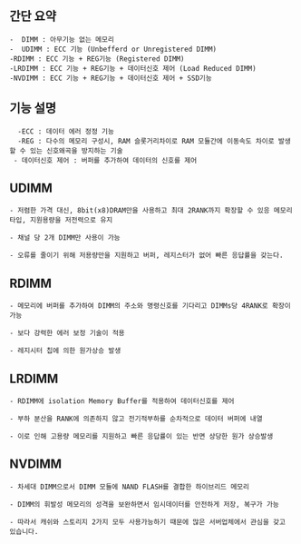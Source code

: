 
## 간단 요약 
	-  DIMM : 아무기능 없는 메모리
	-  UDIMM : ECC 기능 (Unbefferd or Unregistered DIMM)
	-RDIMM : ECC 기능 + REG기능 (Registered DIMM)
	-LRDIMM : ECC 기능 + REG기능 + 데이터신호 제어 (Load Reduced DIMM)
	-NVDIMM : ECC 기능 + REG기능 + 데이터신호 제어 + SSD기능

## 기능 설명
	  -ECC : 데이터 에러 정정 기능
	  -REG : 다수의 메모리 구성시, RAM 슬롯거리차이로 RAM 모듈간에 이동속도 차이로 발생              할 수 있는 신호왜곡을 방지하는 기술
	 - 데이터신호 제어 : 버퍼를 추가하여 데이터의 신호를 제어


## UDIMM

	- 저렴한 가격 대신, 8bit(x8)DRAM만을 사용하고 최대 2RANK까지 확장할 수 있응 메모리 타입, 지원용량을 저전력으로 유지
	
	- 채널 당 2개 DIMM만 사용이 가능

	- 오류를 줄이기 위해 저용량만을 지원하고 버퍼, 레지스터가 없어 빠른 응답률을 갖는다.

## RDIMM

	- 메모리에 버퍼를 추가하여 DIMM의 주소와 명령신호를 기다리고 DIMMs당 4RANK로 확장이 가능

	- 보다 강력한 에러 보정 기술이 적용

	- 레지시터 칩에 의한 원가상승 발생

## LRDIMM

	- RDIMM에 isolation Memory Buffer를 적용하여 데이터신호를 제어

	- 부하 분산을 RANK에 의존하지 않고 전기적부하를 순차적으로 데이터 버퍼에 내열 

	- 이로 인해 고용량 메모리를 지원하고 빠른 응답률이 있는 반면 상당한 원가 상승발생

## NVDIMM  
	- 차세대 DIMM으로서 DIMM 모듈에 NAND FLASH를 결합한 하이브리드 메모리

	- DIMM의 휘발성 메모리의 성격을 보완하면서 임시데이터를 안전하게 저장, 복구가 가능

	- 따라서 캐쉬와 스토리지 2가지 모두 사용가능하기 때문에 많은 서버업체에서 관심을 갖고 있습니다.

